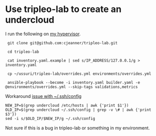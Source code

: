 # Use tripleo-lab to create an undercloud

I run the following on
[my hypervisor](http://blog.johnlikesopenstack.com/2018/08/pc-for-tripleo-quickstart.html).

```
 git clone git@github.com:cjeanner/tripleo-lab.git

 cd tripleo-lab

 cat inventory.yaml.example | sed s/IP_ADDRESS/127.0.0.1/g > inventory.yaml

 cp ~/ussuri/tripleo-lab/overrides.yml environments/overrides.yml

 ansible-playbook --become -i inventory.yaml builder.yaml -e @environments/overrides.yml --skip-tags validations,metrics 
```

Workaround [issue with ~/.ssh/config](https://github.com/cjeanner/tripleo-lab/issues/55)

```
NEW_IP=$(grep undercloud /etc/hosts | awk {'print $1'})
OLD_IP=$(grep undercloud ~/.ssh/config | grep -v \# | awk {'print $3'})
sed -i s/$OLD_IP/$NEW_IP/g ~/.ssh/config
```

Not sure if this is a bug in tripleo-lab or something in my environment.
